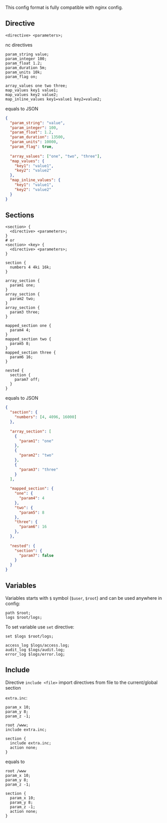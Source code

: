 This config format is fully compatible with nginx config. 

## Directive

```
<directive> <parameters>; 
```

nc directives

```nginx
param_string value;
param_integer 100;
param_float 1.2;
param_duration 5m;
param_units 10k;
param_flag on;

array_values one two three;
map_values key1 value1;
map_values key2 value2;
map_inline_values key1=value1 key2=value2;
```
equals to JSON
```json
{
  "param_string": "value",
  "param_integer": 100,
  "param_float": 1.2,
  "param_duration": 13500,
  "param_units": 10000,
  "param_flag": true,
  
  "array_values": ["one", "two", "three"],
  "map_values": {
    "key1": "value1",
    "key2": "value2"
  },
  "map_inline_values": {
    "key1": "value1",
    "key2": "value2"
  }
}
```

## Sections

```
<section> {
  <directive> <parameters>; 
}
# or
<section> <key> {
  <directive> <parameters>; 
}
```

```nginx
section {
  numbers 4 4ki 16k;
}

array_section {
  param1 one;
}
array_section {
  param2 two;
}
array_section {
  param3 three;
}

mapped_section one {
  param4 4;
}
mapped_section two {
  param5 8;
}
mapped_section three {
  param6 16;
}

nested {
  section {
    param7 off;
  }
}
```
equals to JSON
```json
{
  "section": {
    "numbers": [4, 4096, 16000]
  },
  
  "array_section": [
    {
      "param1": "one"
    },
    {
      "param2": "two"
    },
    {
      "param3": "three"
    }
  ],
  
  "mapped_section": {
    "one": {
      "param4": 4
    },
    "two": {
      "param5": 8
    },
    "three": {
      "param6": 16
    },
  },
  
  "nested": {
    "section": {
      "param7": false
    }
  }
}
```

## Variables

Variables starts with `$` symbol (`$user`, `$root`) and can be used anywhere in config:

```nginx
path $root;
logs $root/logs;
```

To set variable use `set` directive:

```nginx
set $logs $root/logs;

access_log $logs/access.log;
audit_log $logs/audit.log;
error_log $logs/error.log;
```

## Include

Directive `include <file>` import directives from file to the current/global section

`extra.inc`:
```nginx
param_x 10;
param_y 8;
param_z -1;
```

```nginx
root /www;
include extra.inc;

section {
  include extra.inc;
  action none;
}
```
equals to 
```nginx
root /www
param_x 10;
param_y 8;
param_z -1;

section {
  param_x 10;
  param_y 8;
  param_z -1;
  action none;
}

```

